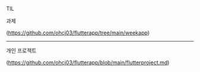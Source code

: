 TIL

과제

(https://github.com/ohcj03/flutterapp/tree/main/weekapp)

-------------------------------------------------------------------


개인 프로젝트


(https://github.com/ohcj03/flutterapp/blob/main/flutterproject.md)

 
